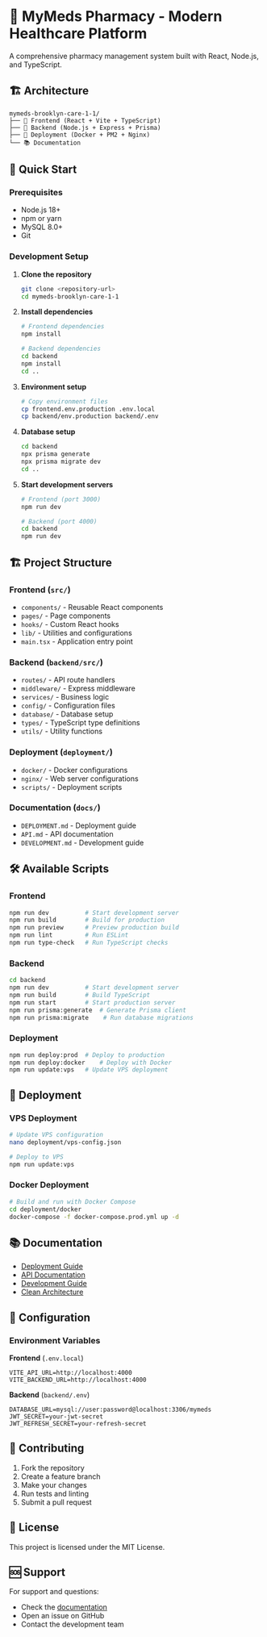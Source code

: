 # 🏥 MyMeds Pharmacy - Modern Healthcare Platform

A comprehensive pharmacy management system built with React, Node.js, and TypeScript.

## 🏗️ Architecture

```
mymeds-brooklyn-care-1-1/
├── 📱 Frontend (React + Vite + TypeScript)
├── 🔧 Backend (Node.js + Express + Prisma)
├── 🚀 Deployment (Docker + PM2 + Nginx)
└── 📚 Documentation
```

## 🚀 Quick Start

### Prerequisites
- Node.js 18+ 
- npm or yarn
- MySQL 8.0+
- Git

### Development Setup

1. **Clone the repository**
   ```bash
   git clone <repository-url>
   cd mymeds-brooklyn-care-1-1
   ```

2. **Install dependencies**
   ```bash
   # Frontend dependencies
   npm install
   
   # Backend dependencies
   cd backend
   npm install
   cd ..
   ```

3. **Environment setup**
   ```bash
   # Copy environment files
   cp frontend.env.production .env.local
   cp backend/env.production backend/.env
   ```

4. **Database setup**
   ```bash
   cd backend
   npx prisma generate
   npx prisma migrate dev
   cd ..
   ```

5. **Start development servers**
   ```bash
   # Frontend (port 3000)
   npm run dev
   
   # Backend (port 4000)
   cd backend
   npm run dev
   ```

## 🏗️ Project Structure

### Frontend (`src/`)
- `components/` - Reusable React components
- `pages/` - Page components
- `hooks/` - Custom React hooks
- `lib/` - Utilities and configurations
- `main.tsx` - Application entry point

### Backend (`backend/src/`)
- `routes/` - API route handlers
- `middleware/` - Express middleware
- `services/` - Business logic
- `config/` - Configuration files
- `database/` - Database setup
- `types/` - TypeScript type definitions
- `utils/` - Utility functions

### Deployment (`deployment/`)
- `docker/` - Docker configurations
- `nginx/` - Web server configurations
- `scripts/` - Deployment scripts

### Documentation (`docs/`)
- `DEPLOYMENT.md` - Deployment guide
- `API.md` - API documentation
- `DEVELOPMENT.md` - Development guide

## 🛠️ Available Scripts

### Frontend
```bash
npm run dev          # Start development server
npm run build        # Build for production
npm run preview      # Preview production build
npm run lint         # Run ESLint
npm run type-check   # Run TypeScript checks
```

### Backend
```bash
cd backend
npm run dev          # Start development server
npm run build        # Build TypeScript
npm run start        # Start production server
npm run prisma:generate  # Generate Prisma client
npm run prisma:migrate    # Run database migrations
```

### Deployment
```bash
npm run deploy:prod  # Deploy to production
npm run deploy:docker    # Deploy with Docker
npm run update:vps   # Update VPS deployment
```

## 🚀 Deployment

### VPS Deployment
```bash
# Update VPS configuration
nano deployment/vps-config.json

# Deploy to VPS
npm run update:vps
```

### Docker Deployment
```bash
# Build and run with Docker Compose
cd deployment/docker
docker-compose -f docker-compose.prod.yml up -d
```

## 📚 Documentation

- [Deployment Guide](docs/DEPLOYMENT.md)
- [API Documentation](docs/API.md)
- [Development Guide](docs/DEVELOPMENT.md)
- [Clean Architecture](CLEAN_ARCHITECTURE.md)

## 🔧 Configuration

### Environment Variables

**Frontend** (`.env.local`)
```env
VITE_API_URL=http://localhost:4000
VITE_BACKEND_URL=http://localhost:4000
```

**Backend** (`backend/.env`)
```env
DATABASE_URL=mysql://user:password@localhost:3306/mymeds
JWT_SECRET=your-jwt-secret
JWT_REFRESH_SECRET=your-refresh-secret
```

## 🤝 Contributing

1. Fork the repository
2. Create a feature branch
3. Make your changes
4. Run tests and linting
5. Submit a pull request

## 📄 License

This project is licensed under the MIT License.

## 🆘 Support

For support and questions:
- Check the [documentation](docs/)
- Open an issue on GitHub
- Contact the development team

